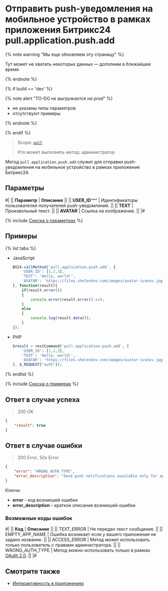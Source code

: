 # Отправить push-уведомления на мобильное устройство в рамках приложения Битрикс24 pull.application.push.add

{% note warning "Мы еще обновляем эту страницу" %}

Тут может не хватать некоторых данных — дополним в ближайшее время

{% endnote %}

{% if build == 'dev' %}

{% note alert "TO-DO _не выгружается на prod_" %}

- не указаны типы параметров
- отсутствуют примеры

{% endnote %}

{% endif %}

> Scope: [`pull`](../../scopes/permissions.md)
>
> Кто может выполнять метод: администратор

Метод `pull.application.push.add` служит для отправки push-уведомления на мобильное устройство в рамках приложения Битрикс24.

## Параметры

#|
|| **Параметр** | **Описание** ||
|| **USER_ID**^*^ | Идентификаторы пользователей получателей push-уведомлений. ||
|| **TEXT** | Произвольный текст. ||
|| **AVATAR** | Ссылка на изображение. ||
|#

{% include [Сноска о параметрах](../../../_includes/required.md) %}

## Примеры

{% list tabs %}

- JavaScript
  
    ```js
    BX24.callMethod('pull.application.push.add', {
        'USER_ID': [1,2,3],
        'TEXT': 'Hello, world!',
        'AVATAR': 'https://files.shelenkov.com/images/avatar-ivanov.jpg',
    }, function(result){
        if(result.error())
        {
            console.error(result.error().ex);
        }
        else
        {
            console.log(result.data());
        }
    });
    ```
- PHP
  
    ```php
    $result = restCommand('pull.application.push.add', [
        'USER_ID': [1,2,3],
        'TEXT': 'Hello, world!',
        'AVATAR': 'https://files.shelenkov.com/images/avatar-ivanov.jpg',
    ], $_REQUEST["auth"]);
    ```

{% endlist %}

{% include [Сноска о примерах](../../../_includes/examples.md) %}

## Ответ в случае успеха

> 200 OK

```json
{
    "result": true
}
```

## Ответ в случае ошибки

> 200 Error, 50x Error

```json
{
    "error": "WRONG_AUTH_TYPE",
    "error_description": "Send push notifications available only for application authorization."
}
```

Ключи:

- **error** - код возникшей ошибки
- **error_description** - краткое описание возникшей ошибки
  

### Возможные коды ошибок

#|
|| **Код** | **Описание** ||
|| TEXT_ERROR     | Не передан текст сообщения. ||
|| EMPTY_APP_NAME | Ошибка возникает если у вашего приложения не задано название. ||
|| ACCESS_ERROR    | Метод может использовать только пользователь с правами администратора. ||
|| WRONG_AUTH_TYPE | Метод можно использовать только в рамках [OAuth 2.0](../../oauth/index.md). ||
|#

## Смотрите также

- [Интерактивность в приложениях](../../interactivity/index.md)